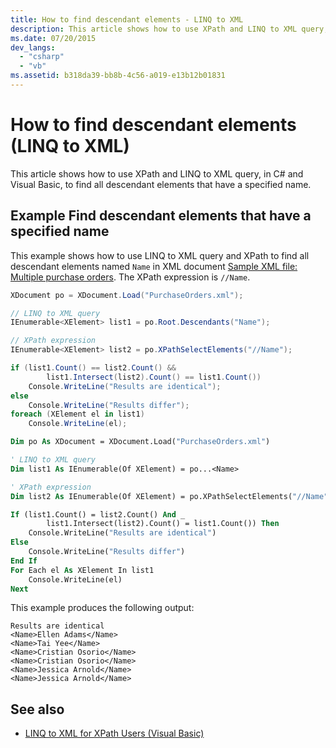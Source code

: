 ```yaml
---
title: How to find descendant elements - LINQ to XML
description: This article shows how to use XPath and LINQ to XML query, in C# and Visual Basic, to find all descendant elements that have a specified name.
ms.date: 07/20/2015
dev_langs:
  - "csharp"
  - "vb"
ms.assetid: b318da39-bb8b-4c56-a019-e13b12b01831
---
```


# How to find descendant elements (LINQ to XML)

This article shows how to use XPath and LINQ to XML query, in C# and Visual Basic, to find all descendant elements that have a specified name.

## Example Find descendant elements that have a specified name

 This example shows how to use LINQ to XML query and XPath to find all descendant elements named `Name` in XML document [Sample XML file: Multiple purchase orders](sample-xml-file-multiple-purchase-orders.md). The XPath expression is `//Name`.

```csharp
XDocument po = XDocument.Load("PurchaseOrders.xml");

// LINQ to XML query
IEnumerable<XElement> list1 = po.Root.Descendants("Name");

// XPath expression
IEnumerable<XElement> list2 = po.XPathSelectElements("//Name");

if (list1.Count() == list2.Count() &&
        list1.Intersect(list2).Count() == list1.Count())
    Console.WriteLine("Results are identical");
else
    Console.WriteLine("Results differ");
foreach (XElement el in list1)
    Console.WriteLine(el);
```

```vb
Dim po As XDocument = XDocument.Load("PurchaseOrders.xml")

' LINQ to XML query
Dim list1 As IEnumerable(Of XElement) = po...<Name>

' XPath expression
Dim list2 As IEnumerable(Of XElement) = po.XPathSelectElements("//Name")

If (list1.Count() = list2.Count() And _
        list1.Intersect(list2).Count() = list1.Count()) Then
    Console.WriteLine("Results are identical")
Else
    Console.WriteLine("Results differ")
End If
For Each el As XElement In list1
    Console.WriteLine(el)
Next
```

This example produces the following output:

```output
Results are identical
<Name>Ellen Adams</Name>
<Name>Tai Yee</Name>
<Name>Cristian Osorio</Name>
<Name>Cristian Osorio</Name>
<Name>Jessica Arnold</Name>
<Name>Jessica Arnold</Name>
```

## See also

- [LINQ to XML for XPath Users (Visual Basic)](./comparison-xpath-linq-xml.md)
